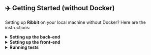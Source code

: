 

## :airplane: Getting Started (without Docker)
Setting up <b>Ribbit</b> on your local machine without Docker? Here are the instructions:

<details>
 <summary><b>Setting up the back-end</b></summary>
 <br />
 
1. First clone the repository

```sh
$ git clone https://github.com/Mrakheen/travel-website-project-CSE-3311.git
```

2. Setting up python virtual environment and activating it

```sh
$ python -m venv myenv
$ myenv\Scripts\activate
```

3. Install Ribbit's dependencies

```sh
$ cd backend
$ pip install -r requirements.txt
```

4. Once the DB has been properly set up, run migrations

```sh
$ python manage.py makemigrations
$ python manage.py migrate
```

5. Finally, run the server

```sh
$ python manage.py runserver

=======================================================
Watching for file changes with StatReloader
Performing system checks...

System check identified no issues (0 silenced).
March 08, 2023 - 00:40:33
Django version 4.1.3, using settings 'backend.settings'
Starting development server at http://127.0.0.1:8000/
Quit the server with CONTROL-C.
=======================================================
```

</details>

<details>
 <summary><b>Setting up the front-end</b></summary>
 <br />
 
1. Install dependencies

```sh
$ cd frontend
$ npm install
```

2. Run the server

```sh
$ npm start

=======================================================
Compiled successfully!

You can now view frontend in the browser.

  Local:            http://localhost:3000
  On Your Network:  http://192.168.0.88:3000
=======================================================
```

**That's it!**
 
</details>

<details>
 <summary><b>Running tests</b></summary>
 <br />

1. To run API tests, simply do the following

```sh
$ cd backend
$ python manage.py test
```

## :recycle: Continuous Testing <img src="https://github.com/juliantjg/Ribbit/actions/workflows/django.yml/badge.svg">
I've set up Git Actions for this repository to run automated tests on pushes/PRs made on the `main`. 
<details>
 <summary><b>View build snapshot</b></summary>
 <br />
  
![image](https://user-images.githubusercontent.com/53683415/223595202-954dde63-ca1b-4f22-9e1a-442a52a9a78e.png#gh-dark-mode-only)

![image](https://user-images.githubusercontent.com/53683415/223594907-d7bdbe54-7475-443e-a7f6-48d8f2d48576.png#gh-light-mode-only)

</details>
  
## 🛠️ Built With <img src="https://user-images.githubusercontent.com/53683415/223294710-a2ba9d4c-c680-497a-9b71-101f2186fc49.png" width="30"> <img src="https://user-images.githubusercontent.com/53683415/223313723-71cdde37-3494-44e8-80cb-01edecb3311c.png" width="30"> <img src="https://user-images.githubusercontent.com/53683415/224955579-a1ed2e8c-3ab7-41e1-b129-f37466f77c05.png" width="30"> <img src="https://user-images.githubusercontent.com/53683415/223313774-2b46fc19-b811-483f-a53c-978070d5777e.png" width="30"> <img src="https://user-images.githubusercontent.com/53683415/223313813-78e199cc-9a22-4603-99d3-6b50e2bcec0f.png" width="30"> <img src="https://user-images.githubusercontent.com/53683415/223313847-3cf57f1a-11fd-4963-a1df-b3895e478119.png" width="30"> <img src="https://user-images.githubusercontent.com/53683415/224954200-33f50594-34e2-43b6-81e9-f3c0bb269f97.png" width="30">
- <img src="https://user-images.githubusercontent.com/53683415/223294710-a2ba9d4c-c680-497a-9b71-101f2186fc49.png" width="12"> <b><a href="https://reactjs.org/">React</a> -</b> React is a free and open-source front-end JavaScript library for building user interfaces based on components.
- <img src="https://user-images.githubusercontent.com/53683415/223313723-71cdde37-3494-44e8-80cb-01edecb3311c.png" width="12"> <b><a href="https://getbootstrap.com/">Bootstrap</a> -</b> Bootstrap is a free and open-source CSS framework directed at responsive, mobile-first front-end web development.
- <img src="https://user-images.githubusercontent.com/53683415/224955579-a1ed2e8c-3ab7-41e1-b129-f37466f77c05.png" width="12"> <b><a href="https://www.mysql.com/">MySQL</a> -</b> MySQL is an open-source relational database management system.
- <img src="https://user-images.githubusercontent.com/53683415/223313774-2b46fc19-b811-483f-a53c-978070d5777e.png" width="12"> <b><a href="https://www.digitalocean.com/">Digital Ocean</a> -</b> DigitalOcean Holdings, Inc. is an American multinational technology company and cloud service provider.
- <img src="https://user-images.githubusercontent.com/53683415/223313813-78e199cc-9a22-4603-99d3-6b50e2bcec0f.png" width="12"> <b><a href="https://www.djangoproject.com/">Django</a> -</b> Django is a free and open-source, Python-based web framework that follows the model–template–views architectural pattern.
- <img src="https://user-images.githubusercontent.com/53683415/223313847-3cf57f1a-11fd-4963-a1df-b3895e478119.png" width="12"> <b><a href="https://redux.js.org/">Redux</a> -</b> Redux is an open-source JavaScript library for managing and centralizing application state. It is most commonly used with libraries such as React or Angular for building user interfaces.
- <img src="https://user-images.githubusercontent.com/53683415/224954200-33f50594-34e2-43b6-81e9-f3c0bb269f97.png" width="12"> <b><a href="https://www.docker.com/">Docker</a> -</b> Docker is a set of platform as a service products that use OS-level virtualization to deliver software in packages called containers.


